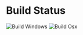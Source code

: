 Build Status
==========================
![Build Windows](https://github.com/SoylentGraham/PopCameraDevice/workflows/Build%20Windows/badge.svg)
![Build Osx](https://github.com/SoylentGraham/PopCameraDevice/workflows/Build%20Osx/badge.svg)
